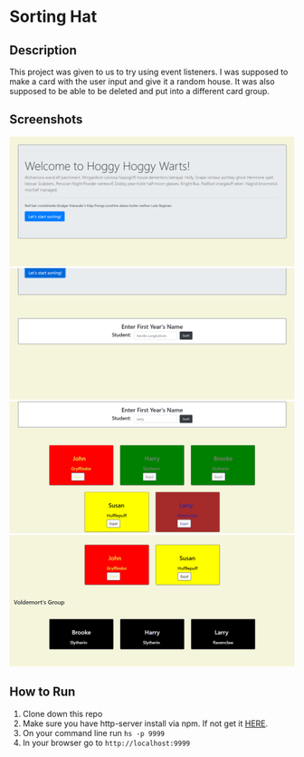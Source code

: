 # Sorting Hat
## Description
This project was given to us to try using event listeners. I was supposed to make a card with the user input and give it a random house. It was also supposed to be able to be deleted and put into a different card group.
## Screenshots
![screenshot](/screenshots/Shot1.png)
![screenshot](/screenshots/Shot2.png)
![screenshot](/screenshots/Shot3.png)
![screenshot](/screenshots/Shot4.png)
## How to Run
1. Clone down this repo
1. Make sure you have http-server install via npm. If not get it [HERE](https://www.npmjs.com/package/http-server).
1. On your command line run `hs -p 9999`
1. In your browser go to `http://localhost:9999`